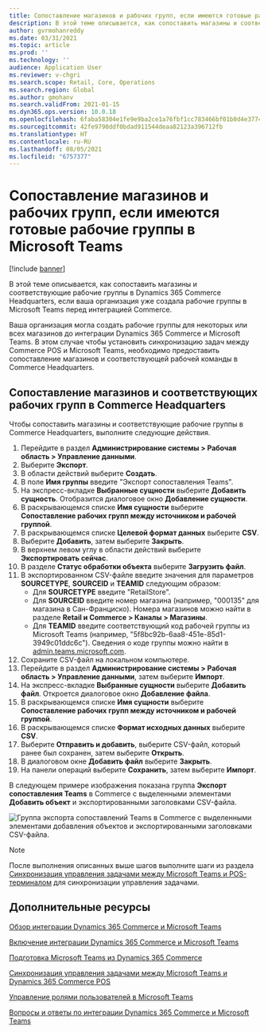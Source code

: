 ```yaml
---
title: Сопоставление магазинов и рабочих групп, если имеются готовые рабочие группы в Microsoft Teams
description: В этой теме описывается, как сопоставить магазины и соответствующие рабочие группы в Dynamics 365 Commerce Headquarters, если ваша организация уже создала рабочие группы в Microsoft Teams перед интеграцией Commerce.
author: gvrmohanreddy
ms.date: 03/31/2021
ms.topic: article
ms.prod: ''
ms.technology: ''
audience: Application User
ms.reviewer: v-chgri
ms.search.scope: Retail, Core, Operations
ms.search.region: Global
ms.author: gmohanv
ms.search.validFrom: 2021-01-15
ms.dyn365.ops.version: 10.0.18
ms.openlocfilehash: 6faba58304e1fe9e9ba2ce1a76fbf1cc783466bf01b0d4e3774e8ed090485bb1
ms.sourcegitcommit: 42fe9790ddf0bdad911544deaa82123a396712fb
ms.translationtype: HT
ms.contentlocale: ru-RU
ms.lasthandoff: 08/05/2021
ms.locfileid: "6757377"
---
```

# <a name="map-stores-and-teams-if-there-are-pre-existing-teams-in-microsoft-teams"></a>Сопоставление магазинов и рабочих групп, если имеются готовые рабочие группы в Microsoft Teams

[!include [banner](includes/banner.md)]

В этой теме описывается, как сопоставить магазины и соответствующие рабочие группы в Dynamics 365 Commerce Headquarters, если ваша организация уже создала рабочие группы в Microsoft Teams перед интеграцией Commerce.

Ваша организация могла создать рабочие группы для некоторых или всех магазинов до интеграции Dynamics 365 Commerce и Microsoft Teams. В этом случае чтобы установить синхронизацию задач между Commerce POS и Microsoft Teams, необходимо предоставить сопоставление магазинов и соответствующей рабочей команды в Commerce Headquarters.

## <a name="map-stores-and-corresponding-teams-in-commerce-headquarters"></a>Сопоставление магазинов и соответствующих рабочих групп в Commerce Headquarters 

Чтобы сопоставить магазины и соответствующие рабочие группы в Commerce Headquarters, выполните следующие действия.

1. Перейдите в раздел **Администрирование системы \> Рабочая область \> Управление данными**.
1. Выберите **Экспорт**. 
1. В области действий выберите **Создать**.
1. В поле **Имя группы** введите "Экспорт сопоставления Teams".
1. На экспресс-вкладке **Выбранные сущности** выберите **Добавить сущность**. Отобразится диалоговое окно **Добавление сущности**.  
1. В раскрывающемся списке **Имя сущности** выберите **Сопоставление рабочих групп между источником и рабочей группой**.
1. В раскрывающемся списке **Целевой формат данных** выберите **CSV**.
1. Выберите **Добавить**, затем выберите **Закрыть**.
1. В верхнем левом углу в области действий выберите **Экспортировать сейчас**.
1. В разделе **Статус обработки объекта** выберите **Загрузить файл**.
1. В экспортированном CSV-файле введите значения для параметров **SOURCETYPE**, **SOURCEID** и **TEAMID** следующим образом:
    - Для **SOURCETYPE** введите "RetailStore". 
    - Для **SOURCEID** введите номер магазина (например, "000135" для магазина в Сан-Франциско). Номера магазинов можно найти в разделе **Retail и Commerce \> Каналы \> Магазины**.
    - Для **TEAMID** введите соответствующий код рабочей группы из Microsoft Teams (например, "5f8bc92b-6aa8-451e-85d1-3949c01ddc6c"). Сведения о коде группы можно найти в [admin.teams.microsoft.com](https://admin.teams.microsoft.com).
1. Сохраните CSV-файл на локальном компьютере.
1. Перейдите в раздел **Администрирование системы \> Рабочая область \> Управление данными**, затем выберите **Импорт**.
1. На экспресс-вкладке **Выбранные сущности** выберите **Добавить файл**. Откроется диалоговое окно **Добавление файла**.
1. В раскрывающемся списке **Имя сущности** выберите **Сопоставление рабочих групп между источником и рабочей группой**.
1. В раскрывающемся списке **Формат исходных данных** выберите **CSV**.
1. Выберите **Отправить и добавить**, выберите CSV-файл, который ранее был сохранен, затем выберите **Открыть**.
1. В диалоговом окне **Добавить файл** выберите **Закрыть**.
1. На панели операций выберите **Сохранить**, затем выберите **Импорт**.

В следующем примере изображения показана группа **Экспорт сопоставления Teams** в Commerce с выделенными элементами **Добавить объект** и экспортированными заголовками CSV-файла.

![Группа экспорта сопоставлений Teams в Commerce с выделенными элементами добавления объектов и экспортированными заголовками CSV-файла.](media/d365-commerce-data-mgmt-export-entity.png)

> [!NOTE]
> После выполнения описанных выше шагов выполните шаги из раздела [Синхронизация управления задачами между Microsoft Teams и POS-терминалом](synchronize-tasks-teams-pos.md) для синхронизации управления задачами. 

## <a name="additional-resources"></a>Дополнительные ресурсы

[Обзор интеграции Dynamics 365 Commerce и Microsoft Teams](commerce-teams-integration.md)

[Включение интеграции Dynamics 365 Commerce и Microsoft Teams](enable-teams-integration.md)

[Подготовка Microsoft Teams из Dynamics 365 Commerce](provision-teams-from-commerce.md)

[Синхронизация управления задачами между Microsoft Teams и Dynamics 365 Commerce POS](synchronize-tasks-teams-pos.md)

[Управление ролями пользователей в Microsoft Teams](manage-user-roles-teams.md)

[Вопросы и ответы по интеграции Dynamics 365 Commerce и Microsoft Teams](teams-integration-faq.md)
